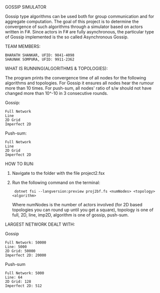 GOSSIP SIMULATOR

 Gossip type algorithms can be used both for group communication and for aggregate computation. The goal of this project is to determine the convergence of such algorithms through a simulator based on actors written in F#. Since actors in F# are fully asynchronous, the particular type of Gossip implemented is the so called Asynchronous Gossip.

TEAM MEMBERS:

    BHARATH SHANKAR, UFID: 9841-4098
    SHAUNAK SOMPURA, UFID: 9911-2362

WHAT IS RUNNING(ALGORITHMS & TOPOLOGIES):

The program prints the convergence time of all nodes for the following algorithms and topologies.
For Gossip it ensures all nodes hear the rumour more than 10 times.
For push-sum, all nodes' ratio of s/w should not have changed more than 10^-10 in 3 consecutive rounds.

Gossip:

    Full Network
    Line
    2D Grid
    Imperfect 2D

Push-sum:

    Full Network
    Line
    2D Grid
    Imperfect 2D

HOW TO RUN:

1) Navigate to the folder with the file project2.fsx
2) Run the following command on the terminal:

        dotnet fsi --langversion:preview proj2bf.fs <numNodes> <topology> <algorithm>

    Where numNodes is the number of actors involved (for 2D based topologies you can round up until you
    get a square), topology is one of full, 2D, line, imp2D, algorithm is one of gossip, push-sum.

LARGEST NETWORK DEALT WITH:

Gossip

    Full Network: 50000
    Line: 5000
    2D Grid: 50000
    Imperfect 2D: 20000

Push-sum

    Full Network: 5000
    Line: 64
    2D Grid: 128
    Imperfect 2D: 512
